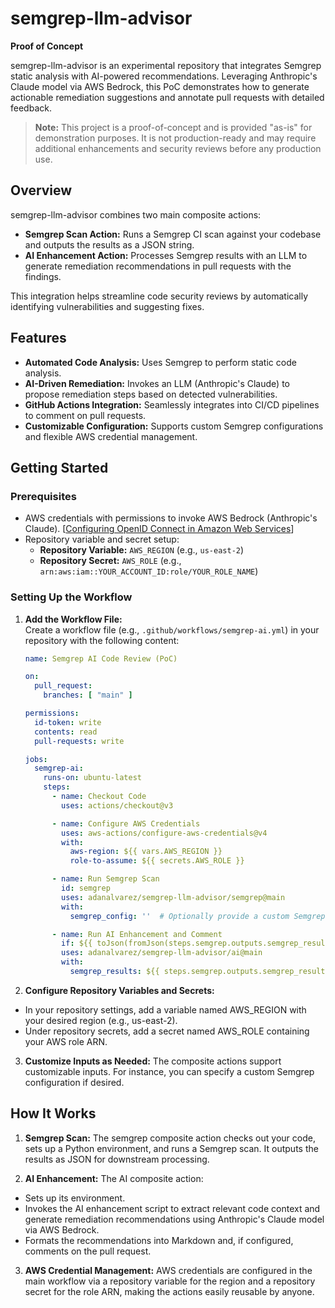 # semgrep-llm-advisor

**Proof of Concept**

semgrep-llm-advisor is an experimental repository that integrates Semgrep static analysis with AI-powered recommendations. Leveraging Anthropic's Claude model via AWS Bedrock, this PoC demonstrates how to generate actionable remediation suggestions and annotate pull requests with detailed feedback.

> **Note:** This project is a proof-of-concept and is provided "as-is" for demonstration purposes. It is not production-ready and may require additional enhancements and security reviews before any production use.

## Overview

semgrep-llm-advisor combines two main composite actions:
- **Semgrep Scan Action:** Runs a Semgrep CI scan against your codebase and outputs the results as a JSON string.
- **AI Enhancement Action:** Processes Semgrep results with an LLM to generate remediation recommendations in pull requests with the findings.

This integration helps streamline code security reviews by automatically identifying vulnerabilities and suggesting fixes.

## Features

- **Automated Code Analysis:** Uses Semgrep to perform static code analysis.
- **AI-Driven Remediation:** Invokes an LLM (Anthropic's Claude) to propose remediation steps based on detected vulnerabilities.
- **GitHub Actions Integration:** Seamlessly integrates into CI/CD pipelines to comment on pull requests.
- **Customizable Configuration:** Supports custom Semgrep configurations and flexible AWS credential management.

## Getting Started

### Prerequisites

- AWS credentials with permissions to invoke AWS Bedrock (Anthropic's Claude). [[Configuring OpenID Connect in Amazon Web Services](https://docs.github.com/en/actions/security-for-github-actions/security-hardening-your-deployments/configuring-openid-connect-in-amazon-web-services)]
- Repository variable and secret setup:
  - **Repository Variable:** `AWS_REGION` (e.g., `us-east-2`)
  - **Repository Secret:** `AWS_ROLE` (e.g., `arn:aws:iam::YOUR_ACCOUNT_ID:role/YOUR_ROLE_NAME`)

### Setting Up the Workflow

1. **Add the Workflow File:**  
   Create a workflow file (e.g., `.github/workflows/semgrep-ai.yml`) in your repository with the following content:

   ```yaml
   name: Semgrep AI Code Review (PoC)

   on:
     pull_request:
       branches: [ "main" ]

   permissions:
     id-token: write
     contents: read
     pull-requests: write 

   jobs:
     semgrep-ai:
       runs-on: ubuntu-latest
       steps:
         - name: Checkout Code
           uses: actions/checkout@v3

         - name: Configure AWS Credentials
           uses: aws-actions/configure-aws-credentials@v4
           with:
             aws-region: ${{ vars.AWS_REGION }}
             role-to-assume: ${{ secrets.AWS_ROLE }}

         - name: Run Semgrep Scan
           id: semgrep
           uses: adanalvarez/semgrep-llm-advisor/semgrep@main
           with:
             semgrep_config: ''  # Optionally provide a custom Semgrep configuration

         - name: Run AI Enhancement and Comment
           if: ${{ toJson(fromJson(steps.semgrep.outputs.semgrep_results_json).results) != '[]' }}
           uses: adanalvarez/semgrep-llm-advisor/ai@main
           with:
             semgrep_results: ${{ steps.semgrep.outputs.semgrep_results_json }}
   ```

2. **Configure Repository Variables and Secrets:**

- In your repository settings, add a variable named AWS_REGION with your desired region (e.g., us-east-2).
- Under repository secrets, add a secret named AWS_ROLE containing your AWS role ARN.

3. **Customize Inputs as Needed:**
The composite actions support customizable inputs. For instance, you can specify a custom Semgrep configuration if desired.

## How It Works
1. **Semgrep Scan:**
The semgrep composite action checks out your code, sets up a Python environment, and runs a Semgrep scan. It outputs the results as JSON for downstream processing.

2. **AI Enhancement:** 
The AI composite action:

- Sets up its environment.
- Invokes the AI enhancement script to extract relevant code context and generate remediation recommendations using Anthropic's Claude model via AWS Bedrock.
- Formats the recommendations into Markdown and, if configured, comments on the pull request.

3. **AWS Credential Management:**
AWS credentials are configured in the main workflow via a repository variable for the region and a repository secret for the role ARN, making the actions easily reusable by anyone.
